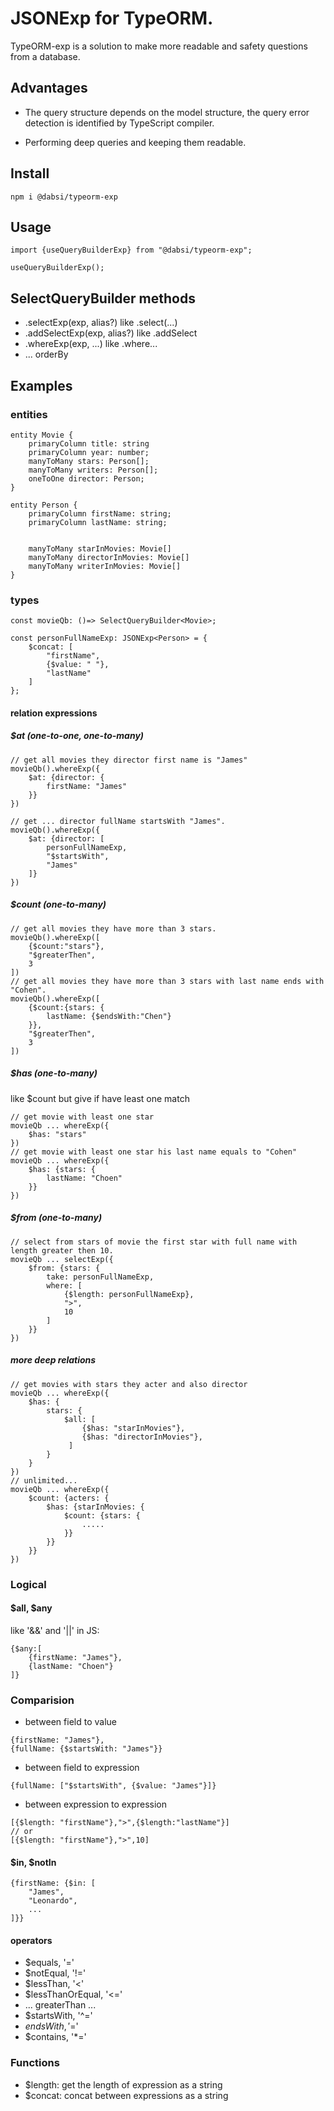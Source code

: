 # JSONExp for TypeORM.

TypeORM-exp is a solution to make more readable and safety questions from a database.

## Advantages

-  The query structure depends on the model structure, the query error detection is identified by TypeScript compiler.

- Performing deep queries and keeping them readable.

## Install
``` 
npm i @dabsi/typeorm-exp
```
## Usage
```
import {useQueryBuilderExp} from "@dabsi/typeorm-exp";

useQueryBuilderExp();
```
    

## SelectQueryBuilder methods

- .selectExp(exp, alias?) like .select(...)
- .addSelectExp(exp, alias?) like .addSelect
- .whereExp(exp, ...) like .where...
- ... orderBy


## Examples

### entities
```
entity Movie {
    primaryColumn title: string
    primaryColumn year: number;
    manyToMany stars: Person[];
    manyToMany writers: Person[];
    oneToOne director: Person;
}

entity Person {
    primaryColumn firstName: string;
    primaryColumn lastName: string;

    
    manyToMany starInMovies: Movie[]
    manyToMany directorInMovies: Movie[]
    manyToMany writerInMovies: Movie[]
}
```
### types
```
const movieQb: ()=> SelectQueryBuilder<Movie>;

const personFullNameExp: JSONExp<Person> = {
    $concat: [
        "firstName",
        {$value: " "},
        "lastName"
    ]
}; 
```

#### relation expressions
##### $at (one-to-one, one-to-many)
```
// get all movies they director first name is "James"
movieQb().whereExp({
    $at: {director: {
        firstName: "James"
    }}
})

// get ... director fullName startsWith "James".
movieQb().whereExp({
    $at: {director: [
        personFullNameExp,
        "$startsWith",
        "James"
    ]}
}) 
```
##### $count (one-to-many)
```
// get all movies they have more than 3 stars.
movieQb().whereExp([
    {$count:"stars"},
    "$greaterThen",
    3
])
// get all movies they have more than 3 stars with last name ends with "Cohen".
movieQb().whereExp([
    {$count:{stars: {
        lastName: {$endsWith:"Chen"}
    }},
    "$greaterThen",
    3
])
```

##### $has (one-to-many)
like $count but give if have least one match
```
// get movie with least one star
movieQb ... whereExp({
    $has: "stars"
})
// get movie with least one star his last name equals to "Cohen"
movieQb ... whereExp({
    $has: {stars: {
        lastName: "Choen"
    }}
})
```
##### $from (one-to-many)
```
// select from stars of movie the first star with full name with length greater then 10.
movieQb ... selectExp({
    $from: {stars: {
        take: personFullNameExp,
        where: [
            {$length: personFullNameExp},
            ">",
            10
        ]
    }} 
})
```

##### more deep relations
```
// get movies with stars they acter and also director
movieQb ... whereExp({
    $has: {
        stars: {
            $all: [
                {$has: "starInMovies"},
                {$has: "directorInMovies"},
             ]
        }
    }
})
// unlimited...
movieQb ... whereExp({
    $count: {acters: {
        $has: {starInMovies: {
            $count: {stars: {
                .....
            }}
        }}
    }}
})
```

### Logical

#### $all, $any
like '&&' and '||' in JS:
```
{$any:[
    {firstName: "James"},
    {lastName: "Choen"}
]}
```

### Comparision

- between field to value
```
{firstName: "James"},
{fullName: {$startsWith: "James"}}
```
- between field to expression
```
{fullName: ["$startsWith", {$value: "James"}]}
```
- between expression to expression
```
[{$length: "firstName"},">",{$length:"lastName"}]
// or 
[{$length: "firstName"},">",10]
```

#### $in, $notIn

```
{firstName: {$in: [
    "James",
    "Leonardo",
    ...
]}}
```

#### operators
- $equals, '='
- $notEqual, '!='
- $lessThan, '<'
- $lessThanOrEqual, '<='
- ... greaterThan ...
- $startsWith, '^='
- $endsWith, '$='
- $contains, '*='

### Functions

- $length: get the length of expression as a string
- $concat: concat between expressions as a string
